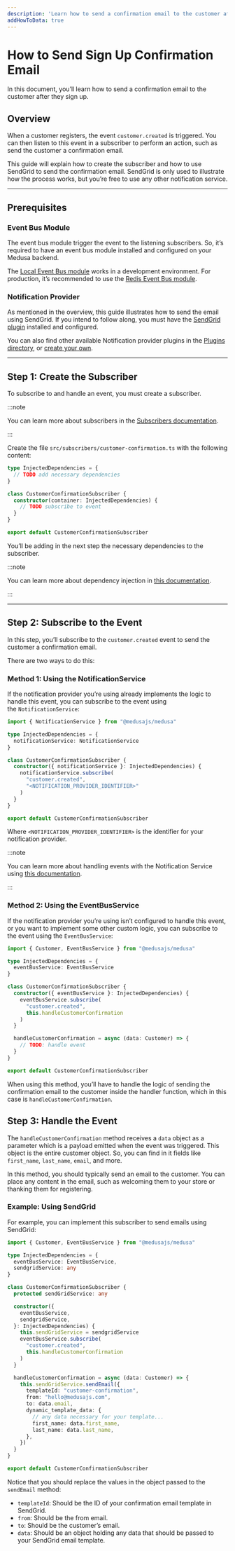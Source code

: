 ```yaml
---
description: 'Learn how to send a confirmation email to the customer after they sign up. This guide uses SendGrid as an example Notification provider.'
addHowToData: true
---
```


# How to Send Sign Up Confirmation Email

In this document, you’ll learn how to send a confirmation email to the customer after they sign up.

## Overview

When a customer registers, the event `customer.created` is triggered. You can then listen to this event in a subscriber to perform an action, such as send the customer a confirmation email.

This guide will explain how to create the subscriber and how to use SendGrid to send the confirmation email. SendGrid is only used to illustrate how the process works, but you’re free to use any other notification service.

---

## Prerequisites

### Event Bus Module

The event bus module trigger the event to the listening subscribers. So, it’s required to have an event bus module installed and configured on your Medusa backend.

The [Local Event Bus module](../../../development/events/modules/local.md) works in a development environment. For production, it’s recommended to use the [Redis Event Bus module](../../../development/events/modules/redis.md).

### Notification Provider

As mentioned in the overview, this guide illustrates how to send the email using SendGrid. If you intend to follow along, you must have the [SendGrid plugin](../../../plugins/notifications/sendgrid.mdx) installed and configured.

You can also find other available Notification provider plugins in the [Plugins directory](https://medusajs.com/plugins/), or [create your own](../../../development/notification/create-notification-provider.md).

---

## Step 1: Create the Subscriber

To subscribe to and handle an event, you must create a subscriber.

:::note

You can learn more about subscribers in the [Subscribers documentation](../../../development/events/subscribers.mdx).

:::

Create the file `src/subscribers/customer-confirmation.ts` with the following content:

```ts title=src/subscribers/customer-confirmation.ts
type InjectedDependencies = {
  // TODO add necessary dependencies
}

class CustomerConfirmationSubscriber {
  constructor(container: InjectedDependencies) {
    // TODO subscribe to event
  }
}

export default CustomerConfirmationSubscriber
```

You’ll be adding in the next step the necessary dependencies to the subscriber.

:::note

You can learn more about dependency injection in [this documentation](../../../development/fundamentals/dependency-injection.md).

:::

---

## Step 2: Subscribe to the Event

In this step, you’ll subscribe to the `customer.created` event to send the customer a confirmation email.

There are two ways to do this:

### Method 1: Using the NotificationService

If the notification provider you’re using already implements the logic to handle this event, you can subscribe to the event using the `NotificationService`:

```ts title=src/subscribers/customer-confirmation.ts
import { NotificationService } from "@medusajs/medusa"

type InjectedDependencies = {
  notificationService: NotificationService
}

class CustomerConfirmationSubscriber {
  constructor({ notificationService }: InjectedDependencies) {
    notificationService.subscribe(
      "customer.created", 
      "<NOTIFICATION_PROVIDER_IDENTIFIER>"
    )
  }
}

export default CustomerConfirmationSubscriber
```

Where `<NOTIFICATION_PROVIDER_IDENTIFIER>` is the identifier for your notification provider.

:::note

You can learn more about handling events with the Notification Service using [this documentation](../../../development/notification/create-notification-provider.md).

:::

### Method 2: Using the EventBusService

If the notification provider you’re using isn’t configured to handle this event, or you want to implement some other custom logic, you can subscribe to the event using the `EventBusService`:

```ts title=src/subscribers/customer-confirmation.ts
import { Customer, EventBusService } from "@medusajs/medusa"

type InjectedDependencies = {
  eventBusService: EventBusService
}

class CustomerConfirmationSubscriber {
  constructor({ eventBusService }: InjectedDependencies) {
    eventBusService.subscribe(
      "customer.created", 
      this.handleCustomerConfirmation
    )
  }

  handleCustomerConfirmation = async (data: Customer) => {
    // TODO: handle event
  }
}

export default CustomerConfirmationSubscriber
```

When using this method, you’ll have to handle the logic of sending the confirmation email to the customer inside the handler function, which in this case is `handleCustomerConfirmation`.

## Step 3: Handle the Event

The `handleCustomerConfirmation` method receives a `data` object as a parameter which is a payload emitted when the event was triggered. This object is the entire customer object. So, you can find in it fields like `first_name`, `last_name`, `email`, and more.

In this method, you should typically send an email to the customer. You can place any content in the email, such as welcoming them to your store or thanking them for registering.

### Example: Using SendGrid

For example, you can implement this subscriber to send emails using SendGrid:

```ts title=src/subscribers/customer-confirmation.ts
import { Customer, EventBusService } from "@medusajs/medusa"

type InjectedDependencies = {
  eventBusService: EventBusService,
  sendgridService: any
}

class CustomerConfirmationSubscriber {
  protected sendGridService: any

  constructor({
    eventBusService,
    sendgridService,
  }: InjectedDependencies) {
    this.sendGridService = sendgridService
    eventBusService.subscribe(
      "customer.created", 
      this.handleCustomerConfirmation
    )
  }

  handleCustomerConfirmation = async (data: Customer) => {
    this.sendGridService.sendEmail({
      templateId: "customer-confirmation",
      from: "hello@medusajs.com",
      to: data.email,
      dynamic_template_data: {
        // any data necessary for your template...
        first_name: data.first_name,
        last_name: data.last_name,
      },
    })
  }
}

export default CustomerConfirmationSubscriber
```

Notice that you should replace the values in the object passed to the `sendEmail` method:

- `templateId`: Should be the ID of your confirmation email template in SendGrid.
- `from`: Should be the from email.
- `to`: Should be the customer’s email.
- `data`: Should be an object holding any data that should be passed to your SendGrid email template.
